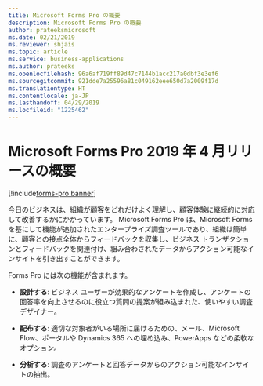 ```yaml
---
title: Microsoft Forms Pro の概要
description: Microsoft Forms Pro の概要
author: prateeksmicrosoft
ms.date: 02/21/2019
ms.reviewer: shjais
ms.topic: article
ms.service: business-applications
ms.author: prateeks
ms.openlocfilehash: 96a6af719ff89d47c7144b1acc217a0dbf3e3ef6
ms.sourcegitcommit: 921dde7a25596a81c049162eee650d7a2009f17d
ms.translationtype: HT
ms.contentlocale: ja-JP
ms.lasthandoff: 04/29/2019
ms.locfileid: "1225462"
---
```

#  <a name="overview-of-microsoft-forms-pro-april-19-release"></a>Microsoft Forms Pro 2019 年 4 月リリースの概要
[!include[forms-pro banner](../includes/forms-pro.md)]


今日のビジネスは、組織が顧客をどれだけよく理解し、顧客体験に継続的に対応して改善するかにかかっています。 Microsoft Forms Pro は、Microsoft Forms を基にして機能が追加されたエンタープライズ調査ツールであり、組織は簡単に、顧客との接点全体からフィードバックを収集し、ビジネス トランザクションとフィードバックを関連付け、組み合わされたデータからアクション可能なインサイトを引き出すことができます。 

Forms Pro には次の機能が含まれます。

- **設計する**: ビジネス ユーザーが効果的なアンケートを作成し、アンケートの回答率を向上させるのに役立つ質問の提案が組み込まれた、使いやすい調査デザイナー。

- **配布する**: 適切な対象者がいる場所に届けるための、メール、Microsoft Flow、ポータルや Dynamics 365 への埋め込み、PowerApps などの柔軟なオプション。

- **分析する**: 調査のアンケートと回答データからのアクション可能なインサイトの抽出。

